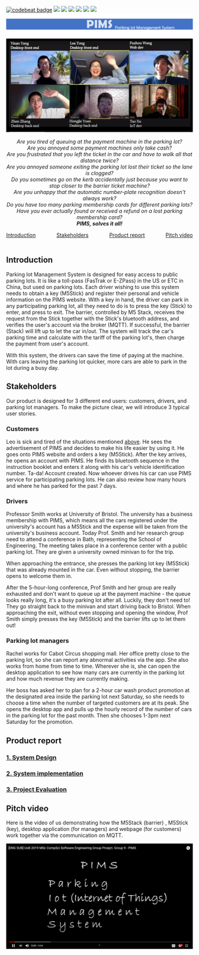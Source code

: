 [![codebeat badge](https://codebeat.co/badges/3307228a-f684-4d27-9665-0ccef96cbdef)](https://codebeat.co/projects/github-com-nonac-pims-master)
![](https://img.shields.io/badge/language-JavaScript-blue.svg)
![](https://img.shields.io/badge/language-HTML-blue.svg)
![](https://img.shields.io/badge/language-C++-blue.svg)
![](https://img.shields.io/badge/language-Processing-blue.svg)
![](https://img.shields.io/badge/platform-M5Stack|PC|Web-lightgrey.svg)
![](https://img.shields.io/cocoapods/l/Alamofire.svg?style=flat)
![Logo](Report/logo.png)
![Hi](Hi.png)

<a name="_advert"></a>

<p style="text-align: center; font-style: italic">
Are you tired of queuing at the payment machine in the parking lot?<br>
Are you annoyed some payment machines only take cash?<br>
Are you frustrated that you left the ticket in the car and have to walk all that distance twice?<br>
Are you annoyed someone exiting the parking lot lost their ticket so the lane is clogged?<br>
Do you sometimes go on the kerb accidentally just because you want to stop closer to the barrier ticket machine?<br>
Are you unhappy that the automatic number-plate recognition doesn't always work?<br>
Do you have too many parking membership cards for different parking lots?<br>
Have you ever actually found or received a refund on a lost parking membership card?<br>
    <strong>PIMS, solves it all!</strong>
</p>

<p style="text-align:justify">
    <a style="display:inline-block" href="#_intro">Introduction</a> 
    <a style="display:inline-block" href="#_stakeholders">Stakeholders</a> 
    <a style="display:inline-block" href="#_portfolio">Product report</a> 
    <a style="display:inline-block" href="#_video">Pitch video</a>
    <a style="display:inline-block; position:relative; width:100%"></a>
</p>

<a name="_intro"></a>

## Introduction
Parking Iot Management System is designed for easy access to public
parking lots. It is like a toll-pass (FasTrak or E-ZPass) in the US 
or ETC in China, but used on parking lots.
Each driver wishing to use this system needs to obtain a
key (M5Stick) and register their personal and vehicle information on
the PIMS website. With a key in hand, the driver can park in any
participating parking lot, all they need to do is to press the key (Stick)
to enter, and press to exit. The barrier, controlled by M5 Stack, receives
the request from the Stick together with the Stick's bluetooth address, and 
verifies the user's account via the broker
(MQTT). If successful, the barrier (Stack) will lift up to let the car 
in/out. The system will track the car's parking time and calculate with the 
tariff of the parking lot's, then charge the payment from user's account.

With this system, the drivers can save the time of paying at the machine.
With cars leaving the parking lot quicker, more cars are able to park in
the lot during a busy day.

<a name="_stakeholders"></a>
## Stakeholders
Our product is designed for 3 different end users: customers, drivers, and parking lot managers.
To make the picture clear, we will introduce 3 typical user stories.
### Customers
Leo is sick and tired of the situations mentioned [above](#_advert). He sees 
the advertisement of PIMS and decides to make his life easier by using it.
He goes onto PIMS website and orders a key (M5Stick). After the key arrives,
he opens an account with PIMS. He finds its bluetooth sequence in the 
instruction booklet and enters it along with his car's vehicle identification
number. Ta-da! Account created. Now whoever drives his car can use PIMS service
for participating parking lots. He can also review how many hours and where he
has parked for the past 7 days.

### Drivers
Professor Smith works at University of Bristol. The university has a business membership with
PIMS, which means all the cars registered under the university's account has
a M5Stick and the expense will be taken from the university's business account.
Today Prof. Smith and her research group need to attend a conference in Bath, representing
the School of Engineering. The meeting takes place in a conference center with
a public parking lot. They are given a university owned minivan to for the trip.

When approaching the entrance, she presses the parking lot key (M5Stick) that
was already mounted in the car. Even without stopping, the barrier opens
to welcome them in.

After the 5-hour-long conference, Prof Smith and her group are really exhausted
and don't want to queue up
at the payment machine - the queue looks really long, it's a busy parking lot after all.
Luckily, they don't need to! They go straight back to the minivan and start driving back to Bristol.
When approaching the exit, without even stopping and opening the window,
Prof Smith simply presses the key (M5Stick) and the barrier lifts up to let them out!

### Parking lot managers
Rachel works for Cabot Circus shopping mall. Her office pretty close to the parking
lot, so she can report any abnormal activities via the app. She also works from home from time to time.
Wherever she is, she can open the desktop application to see how many cars 
are currently in the parking lot and how much revenue they are currently making.

Her boss has asked her to plan for a 2-hour car wash product promotion at the
designated area inside the parking lot next 
Saturday, so she needs to choose a time when the number of targeted customers
are at its peak.
She opens the desktop app and pulls up the hourly record of the number of cars
in the parking lot for the past month. Then she chooses 1-3pm next Saturday
for the promotion.

<a name="_portfolio"></a>

## Product report

### [1. System Design](Report/System_design/README.md)
### [2. System implementation](Report/System_implementation/README.md)
### [3. Project Evaluation](Report/Project_evaluation/README.md)

<a name="_video"></a>

## Pitch video
Here is the video of us demonstrating how the M5Stack (barrier)
, M5Stick (key), desktop application (for managers) and webpage (for customers) 
work together via the communication on MQTT.

[![Video thumbnail](Report/Video%20thumbnail.png)](https://youtu.be/kaCjAmnIsRY "PIMS")
